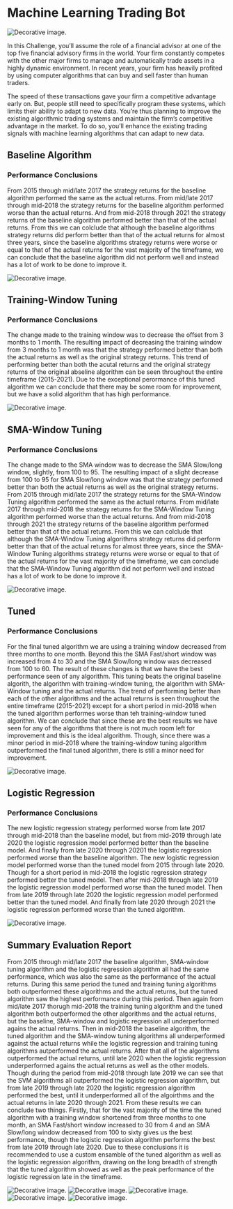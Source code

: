 # Machine Learning Trading Bot

![Decorative image.](assets/images/14-challenge-image.png)

In this Challenge, you’ll assume the role of a financial advisor at one of the top five financial advisory firms in the world. Your firm constantly competes with the other major firms to manage and automatically trade assets in a highly dynamic environment. In recent years, your firm has heavily profited by using computer algorithms that can buy and sell faster than human traders.

The speed of these transactions gave your firm a competitive advantage early on. But, people still need to specifically program these systems, which limits their ability to adapt to new data. You’re thus planning to improve the existing algorithmic trading systems and maintain the firm’s competitive advantage in the market. To do so, you’ll enhance the existing trading signals with machine learning algorithms that can adapt to new data.

## Baseline Algorithm

### Performance Conclusions

From 2015 through mid/late 2017 the strategy returns for the baseline algorithm performed the same as the actual returns. From mid/late 2017 through mid-2018 the strategy returns for the baseline algorithm performed worse than the actual returns. And from mid-2018 through 2021 the strategy returns of the baseline algorithm performed better than that of the actual returns. From this we can colclude that although the baseline algorithms strategy returns did perform better than that of the actual returns for almost three years, since the baseline algorithms strategy returns were worse or equal to that of the actual returns for the vast majority of the timeframe, we can conclude that the baseline algorithm did not perform well and instead has a lot of work to be done to improve it.

![Decorative image.](assets/images/returns_SVM.png)

## Training-Window Tuning

### Performance Conclusions

The change made to the training window was to decrease the offset from 3 months to 1 month. The resulting impact of decreasing the training window from 3 months to 1 month was that the strategy performed better than both the actual returns as well as the original strategy returns. This trend of performing better than both the acutal returns and the original strategy returns of the original abseline algorithm can be seen throughout the entire timeframe (2015-2021). Due to the exceptional perormance of this tuned algorithm we can conclude that there may be some room for improvement, but we have a solid algorithm that has high performance.

![Decorative image.](assets/images/returns_SVM_Training_Tuning.png)

## SMA-Window Tuning

### Performance Conclusions

The change made to the SMA window was to decrease the SMA Slow/long window, slightly, from 100 to 95. The resulting impact of a slight decrease from 100 to 95 for SMA Slow/long window was that the strategy performed better than both the actual returns as well as the original strategy returns. From 2015 through mid/late 2017 the strategy returns for the SMA-Window Tuning algorithm performed the same as the actual returns. From mid/late 2017 through mid-2018 the strategy returns for the SMA-Window Tuning algorithm performed worse than the actual returns. And from mid-2018 through 2021 the strategy returns of the baseline algorithm performed better than that of the actual returns. From this we can colclude that although the SMA-Window Tuning algorithms strategy returns did perform better than that of the actual returns for almost three years, since the SMA-Window Tuning algorithms strategy returns were worse or equal to that of the actual returns for the vast majority of the timeframe, we can conclude that the SMA-Window Tuning algorithm did not perform well and instead has a lot of work to be done to improve it.

![Decorative image.](assets/images/returns_SVM_SMA_Tuning.png)

## Tuned

### Performance Conclusions

For the final tuned algorithm we are using a training window decreased from three months to one month. Beyond this the SMA Fast/short window was increased from 4 to 30 and the SMA Slow/long window was decreased from 100 to 60. The result of these changes is that we have the best performance seen of any algorithm. This tuning beats the original baseline algorith, the algorithm with training-window tuning, the algorithm with SMA-Window tuning and the actual returns. The trend of performing better than each of the other algorithms and the actual returns is seen throughout the entire timeframe (2015-2021) except for a short period in mid-2018 when the tuned algorithm performes worse than teh training-window tuned algorithm. We can conclude that since these are the best results we have seen for any of the algorithms that there is not much room left for improvement and this is the ideal algorithm. Though, since there was a minor period in mid-2018 where the training-window tuning algorithm outperformed the final tuned algorithm, there is still a minor need for improvement.

![Decorative image.](assets/images/returns_SVM_Tuned.png)

## Logistic Regression

### Performance Conclusions

The new logistic regression strategy performed worse from late 2017 through mid-2018 than the baseline model, but from mid-2019 through late 2020 the logistic regression model performed better than the baseline model. And finally from late 2020 through 20201 the logistic regression performed worse than the baseline algorithm. The new logistic regression model performed worse than the tuned model from 2015 through late 2020. Though for a short period in mid-2018 the logistic regression strategy performed better the tuned model. Then after mid-2018 through late 2019 the logistic regression model performed worse than the tuned model. Then from late 2019 through late 2020 the logistic regression model performed better than the tuned model. And finally from late 2020 through 2021 the logistic regression performed worse than the tuned algorithm.

![Decorative image.](assets/images/returns_LogisticRegression.png)

## Summary Evaluation Report

From 2015 through mid/late 2017 the baseline algorithm, SMA-window tuning algorithm and the logistic regression algorithm all had the same performance, which was also the same as the performance of the actual returns. During this same period the tuned and training tuning algorithms both outperformed these algorithms and the actual returns, but the tuned algorithm saw the highest performance during this period. Then again from mid/late 2017 thorugh mid-2018 the training tuning algorithm and the tuned algorithm both outperformed the other algorithms and the actual returns, but the baseline, SMA-window and logistic regression all underperformed agains the actual returns. Then in mid-2018 the baseline algorithm, the tuned algorithm and the SMA-window tuning algorithms all underperformed against the actual returns while the logistic regression and training tuning algorithms autperformed the actual returns. After that all of the algorithms outperformed the actual returns, until late 2020 when the logistic regression underperformed agains the actual returns as well as the other models. Though during the period from mid-2018 through late 2019 we can see that the SVM algorithms all outperformed the logistic regression algorithm, but from late 2019 through late 2020 the logistic regression algorithm performed the best, until it underperformed all of the algoirthms and the actual returns in late 2020 through 2021. From these results we can conclude two things. Firstly, that for the vast majority of the time the tuned algorithm with a training window shortened from three months to one month, an SMA Fast/short window increased to 30 from 4 and an SMA Slow/long window decreased from 100 to sixty gives us the best performance, though the logistic regression algorithm performs the best from late 2019 through late 2020. Due to these conclusions it is recommended to use a custom ensamble of the tuned algorithm as well as the logistic regression algorithm, drawing on the long breadth of strength that the tuned algorithm showed as well as the peak performance of the logistic regression late in the timeframe.

![Decorative image.](assets/images/returns_SVM.png)
![Decorative image.](assets/images/returns_SVM_Training_Tuning.png)
![Decorative image.](assets/images/returns_SVM_SMA_Tuning.png)
![Decorative image.](assets/images/returns_SVM_Tuned.png)
![Decorative image.](assets/images/returns_LogisticRegression.png)